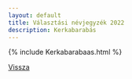 ```yaml
---
layout: default
title: Választási névjegyzék 2022
description: Kerkabarabás
---
```


{% include Kerkabarabaas.html %}

[Vissza](./)